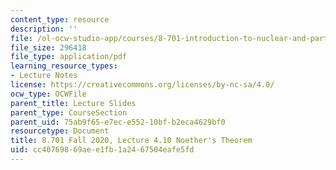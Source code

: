 ```yaml
---
content_type: resource
description: ''
file: /ol-ocw-studio-app/courses/8-701-introduction-to-nuclear-and-particle-physics-fall-2020/cc40769869aee1fb1a2467504eafe5fd_MIT8_701f20_lec4.10.pdf
file_size: 296418
file_type: application/pdf
learning_resource_types:
- Lecture Notes
license: https://creativecommons.org/licenses/by-nc-sa/4.0/
ocw_type: OCWFile
parent_title: Lecture Slides
parent_type: CourseSection
parent_uid: 75ab9f65-e7ec-e552-10bf-b2eca4629bf0
resourcetype: Document
title: 8.701 Fall 2020, Lecture 4.10 Noether's Theorem
uid: cc407698-69ae-e1fb-1a24-67504eafe5fd
---
```

